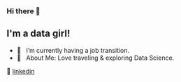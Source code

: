 ### Hi there 👋

## I'm a data girl!

- 🌱  &nbsp; I’m currently having a job transition. 
- 💜  &nbsp; About Me: Love traveling & exploring Data Science. 

👔 [linkedin][linkedin]
 
[linkedin]: https://www.linkedin.com/in/xinyue-liu-237641169/
